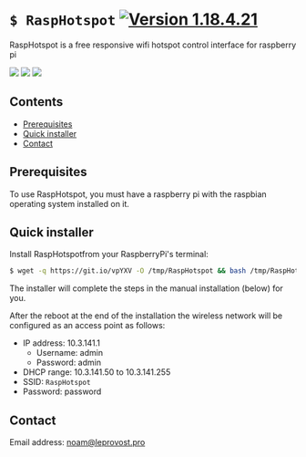 # `$ RaspHotspot` [![Version 1.18.4.21](https://img.shields.io/badge/Version-1.18.4.21-green.svg)](https://github.com/LeprovostNoam/RaspHotspot/)
RaspHotspot is a free responsive wifi hotspot control interface for raspberry pi

![](https://i.imgur.com/Vyh5T1F.png)
![](https://i.imgur.com/F4mkbxs.png)
![](https://i.imgur.com/TocF5Lj.png)


## Contents

 - [Prerequisites](#prerequisites)
 - [Quick installer](#quick-installer)
 - [Contact](#Contact)
 
 ## Prerequisites
 To use RaspHotspot, you must have a raspberry pi with the raspbian operating system installed on it.
 ## Quick installer
 Install RaspHotspotfrom your RaspberryPi's terminal:
```sh
$ wget -q https://git.io/vpYXV -O /tmp/RaspHotspot && bash /tmp/RaspHotspot
```
The installer will complete the steps in the manual installation (below) for you.

After the reboot at the end of the installation the wireless network will be
configured as an access point as follows:
* IP address: 10.3.141.1
  * Username: admin
  * Password: admin
* DHCP range: 10.3.141.50 to 10.3.141.255
* SSID: `RaspHotspot`
* Password: password



## Contact
Email address: noam@leprovost.pro
